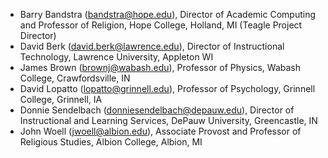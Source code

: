 -   Barry Bandstra (bandstra@hope.edu), Director of Academic Computing
    and Professor of Religion, Hope College, Holland, MI (Teagle Project
    Director)
-   David Berk (david.berk@lawrence.edu), Director of Instructional
    Technology, Lawrence University, Appleton WI
-   James Brown (brownj@wabash.edu), Professor of Physics, Wabash
    College, Crawfordsville, IN
-   David Lopatto (lopatto@grinnell.edu), Professor of Psychology,
    Grinnell College, Grinnell, IA
-   Donnie Sendelbach (donniesendelbach@depauw.edu), Director of
    Instructional and Learning Services, DePauw University, Greencastle,
    IN
-   John Woell (jwoell@albion.edu), Associate Provost and Professor of
    Religious Studies, Albion College, Albion, MI


